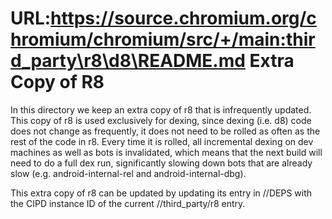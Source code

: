 URL:https://source.chromium.org/chromium/chromium/src/+/main:third_party\r8\d8\README.md
Extra Copy of R8
================

In this directory we keep an extra copy of r8 that is infrequently updated.
This copy of r8 is used exclusively for dexing, since dexing (i.e. d8) code
does not change as frequently, it does not need to be rolled as often as the
rest of the code in r8. Every time it is rolled, all incremental dexing on dev
machines as well as bots is invalidated, which means that the next build will
need to do a full dex run, significantly slowing down bots that are already
slow (e.g. android-internal-rel and android-internal-dbg).

This extra copy of r8 can be updated by updating its entry in //DEPS with the
CIPD instance ID of the current //third_party/r8 entry.
